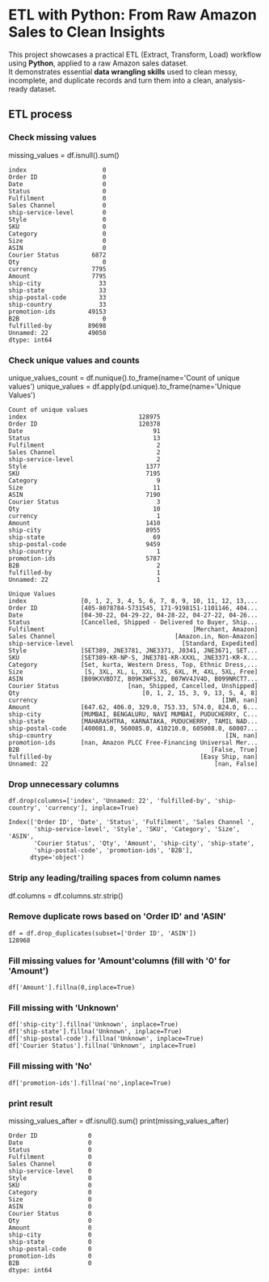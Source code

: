 # ETL with Python: From Raw Amazon Sales to Clean Insights

This project showcases a practical ETL (Extract, Transform, Load) workflow using **Python**, applied to a raw Amazon sales dataset.  
It demonstrates essential **data wrangling skills** used to clean messy, incomplete, and duplicate records and turn them into a clean, analysis-ready dataset.

## ETL process

### Check missing values
missing_values = df.isnull().sum()

```csv
index                     0
Order ID                  0
Date                      0
Status                    0
Fulfilment                0
Sales Channel             0
ship-service-level        0
Style                     0
SKU                       0
Category                  0
Size                      0
ASIN                      0
Courier Status         6872
Qty                       0
currency               7795
Amount                 7795
ship-city                33
ship-state               33
ship-postal-code         33
ship-country             33
promotion-ids         49153
B2B                       0
fulfilled-by          89698
Unnamed: 22           49050
dtype: int64
```


### Check unique values and counts
unique_values_count = df.nunique().to_frame(name='Count of unique values')
unique_values = df.apply(pd.unique).to_frame(name='Unique Values')

```csv
Count of unique values
index                               128975
Order ID                            120378
Date                                    91
Status                                  13
Fulfilment                               2
Sales Channel                            2
ship-service-level                       2
Style                                 1377
SKU                                   7195
Category                                 9
Size                                    11
ASIN                                  7190
Courier Status                           3
Qty                                     10
currency                                 1
Amount                                1410
ship-city                             8955
ship-state                              69
ship-postal-code                      9459
ship-country                             1
promotion-ids                         5787
B2B                                      2
fulfilled-by                             1
Unnamed: 22                              1
```
```csv
Unique Values
index               [0, 1, 2, 3, 4, 5, 6, 7, 8, 9, 10, 11, 12, 13,...
Order ID            [405-8078784-5731545, 171-9198151-1101146, 404...
Date                [04-30-22, 04-29-22, 04-28-22, 04-27-22, 04-26...
Status              [Cancelled, Shipped - Delivered to Buyer, Ship...
Fulfilment                                         [Merchant, Amazon]
Sales Channel                                 [Amazon.in, Non-Amazon]
ship-service-level                              [Standard, Expedited]
Style               [SET389, JNE3781, JNE3371, J0341, JNE3671, SET...
SKU                 [SET389-KR-NP-S, JNE3781-KR-XXXL, JNE3371-KR-X...
Category            [Set, kurta, Western Dress, Top, Ethnic Dress,...
Size                 [S, 3XL, XL, L, XXL, XS, 6XL, M, 4XL, 5XL, Free]
ASIN                [B09KXVBD7Z, B09K3WFS32, B07WV4JV4D, B099NRCT7...
Courier Status                   [nan, Shipped, Cancelled, Unshipped]
Qty                                  [0, 1, 2, 15, 3, 9, 13, 5, 4, 8]
currency                                                   [INR, nan]
Amount              [647.62, 406.0, 329.0, 753.33, 574.0, 824.0, 6...
ship-city           [MUMBAI, BENGALURU, NAVI MUMBAI, PUDUCHERRY, C...
ship-state          [MAHARASHTRA, KARNATAKA, PUDUCHERRY, TAMIL NAD...
ship-postal-code    [400081.0, 560085.0, 410210.0, 605008.0, 60007...
ship-country                                                [IN, nan]
promotion-ids       [nan, Amazon PLCC Free-Financing Universal Mer...
B2B                                                     [False, True]
fulfilled-by                                         [Easy Ship, nan]
Unnamed: 22                                              [nan, False]
```

### Drop unnecessary columns
```csv
df.drop(columns=['index', 'Unnamed: 22', 'fulfilled-by', 'ship-country', 'currency'], inplace=True)

Index(['Order ID', 'Date', 'Status', 'Fulfilment', 'Sales Channel ',
       'ship-service-level', 'Style', 'SKU', 'Category', 'Size', 'ASIN',
       'Courier Status', 'Qty', 'Amount', 'ship-city', 'ship-state',
       'ship-postal-code', 'promotion-ids', 'B2B'],
      dtype='object')
```
### Strip any leading/trailing spaces from column names
df.columns = df.columns.str.strip()

### Remove duplicate rows based on 'Order ID' and 'ASIN'
```csv
df = df.drop_duplicates(subset=['Order ID', 'ASIN'])
128968
```

### Fill missing values for 'Amount'columns (fill with '0' for 'Amount')
```csv
df['Amount'].fillna(0,inplace=True)
```
### Fill missing with 'Unknown'
```csv
df['ship-city'].fillna('Unknown', inplace=True)
df['ship-state'].fillna('Unknown', inplace=True)
df['ship-postal-code'].fillna('Unknown', inplace=True)
df['Courier Status'].fillna('Unknown', inplace=True)
```
### Fill missing with 'No'
```csv
df['promotion-ids'].fillna('no',inplace=True)
```
### print result
missing_values_after = df.isnull().sum()
print(missing_values_after)

```csv
Order ID              0
Date                  0
Status                0
Fulfilment            0
Sales Channel         0
ship-service-level    0
Style                 0
SKU                   0
Category              0
Size                  0
ASIN                  0
Courier Status        0
Qty                   0
Amount                0
ship-city             0
ship-state            0
ship-postal-code      0
promotion-ids         0
B2B                   0
dtype: int64
```
